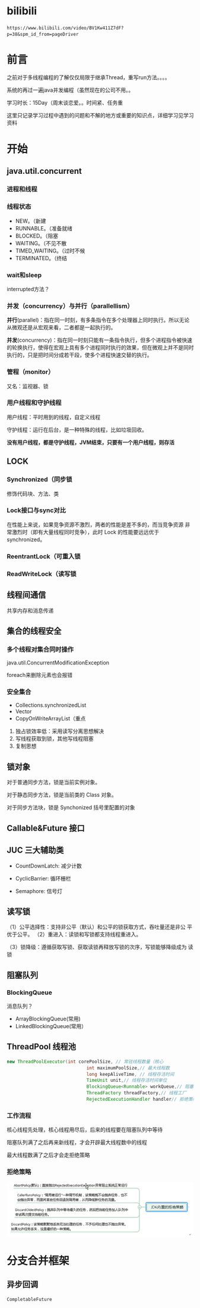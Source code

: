 # bilibili

`https://www.bilibili.com/video/BV1Kw411Z7dF?p=38&spm_id_from=pageDriver`



# 前言

之前对于多线程编程的了解仅仅局限于继承Thread，重写run方法。。。。

系统的再过一遍java并发编程（虽然现在的公司不用。。

学习时长：15Day（周末谈恋爱。。时间紧、任务重

这里只记录学习过程中遇到的问题和不解的地方或重要的知识点，详细学习见学习资料

# 开始

## java.util.concurrent

### 进程和线程

### 线程状态

- NEW。（新建
- RUNNABLE。（准备就绪
- BLOCKED。（阻塞
- WAITING。（不见不散
- TIMED_WAITING。（过时不候
- TERMINATED。（终结

### wait和sleep

interrupted方法？

### 并发（concurrency）与并行（parallellism）

**并行**(parallel)：指在同一时刻，有多条指令在多个处理器上同时执行。所以无论从微观还是从宏观来看，二者都是一起执行的。

**并发**(concurrency)：指在同一时刻只能有一条指令执行，但多个进程指令被快速的轮换执行，使得在宏观上具有多个进程同时执行的效果，但在微观上并不是同时执行的，只是把时间分成若干段，使多个进程快速交替的执行。

### 管程（monitor）

又名：监视器、锁

### 用户线程和守护线程

用户线程：平时用到的线程，自定义线程

守护线程：运行在后台，是一种特殊的线程，比如垃圾回收。

 **没有用户线程，都是守护线程，JVM结束，只要有一个用户线程，则存活**

## LOCK

### Synchronized（同步锁

修饰代码块、方法、类

### Lock接口与sync对比

在性能上来说，如果竞争资源不激烈，两者的性能是差不多的，而当竞争资源 非常激烈时（即有大量线程同时竞争），此时 Lock 的性能要远远优于 synchronized。

### ReentrantLock（可重入锁

### ReadWriteLock（读写锁

## 线程间通信

共享内存和消息传递

## 集合的线程安全

### 多个线程对集合同时操作

java.util.ConcurrentModificationException

foreach来删除元素也会报错

### 安全集合

- Collections.synchronizedList
- Vector
- CopyOnWriteArrayList（重点

1. 独占锁效率低：采用读写分离思想解决 
2. 写线程获取到锁，其他写线程阻塞 
3. 复制思想

## 锁对象

对于普通同步方法，锁是当前实例对象。 

对于静态同步方法，锁是当前类的 Class 对象。

 对于同步方法块，锁是 Synchonized 括号里配置的对象

## Callable&Future 接口

## JUC 三大辅助类 

- CountDownLatch: 减少计数 

-  CyclicBarrier: 循环栅栏 

-  Semaphore: 信号灯

## 读写锁

（1）公平选择性：支持非公平（默认）和公平的锁获取方式，吞吐量还是非公 平优于公平。 （2）重进入：读锁和写锁都支持线程重进入。 

（3）锁降级：遵循获取写锁、获取读锁再释放写锁的次序，写锁能够降级成为 读锁

## 阻塞队列

### BlockingQueue

消息队列？

-  ArrayBlockingQueue(常用)
-  LinkedBlockingQueue(常用）

## ThreadPool 线程池

```java
new ThreadPoolExecutor(int corePoolSize, // 常驻线程数量（核心
                              int maximumPoolSize,// 最大线程数
                              long keepAliveTime, // 线程存活时间
                              TimeUnit unit,// 线程存活时间单位
                              BlockingQueue<Runnable> workQueue,// 阻塞队列
                              ThreadFactory threadFactory,// 线程工厂
                              RejectedExecutionHandler handler// 拒绝策略)
```

### 工作流程

核心线程先处理，核心线程用尽后，后来的线程要在阻塞队列中等待

阻塞队列满了之后再来新线程，才会开辟最大线程数中的线程

最大线程数满了之后才会走拒绝策略

### 拒绝策略

![image-20211030135417055](JUC.assets/image-20211030135417055.png)

# 分支合并框架

## 异步回调

```
CompletableFuture
```